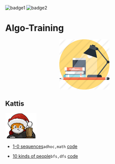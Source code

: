 ![badge1](https://forthebadge.com/images/badges/check-it-out.svg)
![badge2](https://forthebadge.com/images/badges/for-you.svg)

# Algo-Training

<p align="center">
  <img width="160" height="160" src="https://github.com/dragonzurfer/Algo-Training/blob/master/media/study.png">
</p>

## Kattis

<p align="left">
  <img width="100" height="80" src="https://github.com/dragonzurfer/Algo-Training/blob/master/media/kattis.png">
</p>

* [1-0 sequences](https://open.kattis.com/problems/sequences)```adhoc,math``` [code](https://github.com/dragonzurfer/Algo-Training/blob/master/1-0sequence.cpp)

* [10 kinds of people](https://open.kattis.com/problems/10kindsofpeople)```bfs,dfs``` [code](https://github.com/dragonzurfer/Algo-Training/blob/master/10kindsofpeople.cpp)